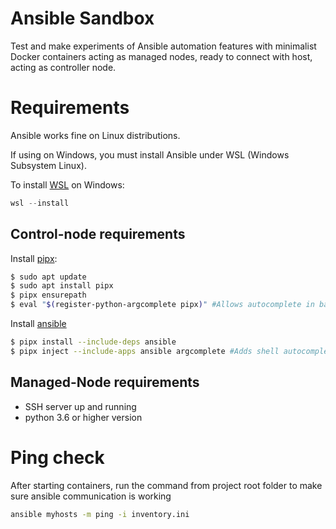 # Ansible Sandbox

Test and make experiments of Ansible automation features with minimalist Docker containers acting as managed nodes, ready to connect with host, acting as controller node.

# Requirements

Ansible works fine on Linux distributions.

If using on Windows, you must install Ansible under WSL (Windows Subsystem Linux).

To install [WSL](https://learn.microsoft.com/en-us/windows/wsl/install) on Windows:

```powershell
wsl --install
```

## Control-node requirements

Install [pipx](https://pipx.pypa.io/latest/installation/):

```bash
$ sudo apt update
$ sudo apt install pipx
$ pipx ensurepath
$ eval "$(register-python-argcomplete pipx)" #Allows autocomplete in bash. For other shells instructions, run pipx completions
```

Install [ansible](https://docs.ansible.com/ansible/latest/installation_guide/intro_installation.html)

```bash
$ pipx install --include-deps ansible
$ pipx inject --include-apps ansible argcomplete #Adds shell autocompletion
```

## Managed-Node requirements

- SSH server up and running
- python 3.6 or higher version

# Ping check

After starting containers, run the command from project root folder to make sure ansible communication is working

```bash
ansible myhosts -m ping -i inventory.ini
```